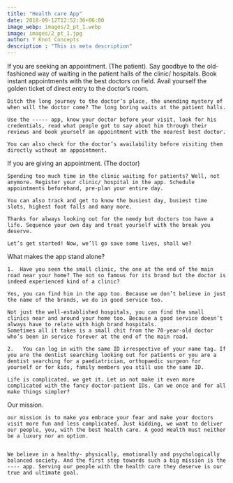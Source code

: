 ```yaml
---
title: "Health care App"
date: 2018-09-12T12:52:36+06:00
image_webp: images/2_pt_1.webp
image: images/2_pt_1.jpg
author: Y Knot Concepts
description : "This is meta description"
---
```


If you are seeking an appointment. (The patient). 
    Say goodbye to the old-fashioned way of waiting in the patient halls of the clinic/ hospitals. Book instant appointments with the best doctors on field. Avail yourself the golden ticket of direct entry to the doctor’s room. 

    Ditch the long journey to the doctor’s place, the unending mystery of when will the doctor come? The long boring waits at the patient halls. 

    Use the ----- app, know your doctor before your visit, look for his credentials, read what people got to say about him through their reviews and book yourself an appointment with the nearest best doctor. 

    You can also check for the doctor’s availability before visiting them directly without an appointment. 

If you are giving an appointment. (The doctor)
    
    Spending too much time in the clinic waiting for patients? Well, not anymore. Register your clinic/ hospital in the app. Schedule appointments beforehand, pre-plan your entire day. 

    You can also track and get to know the busiest day, busiest time slots, highest foot falls and many more. 
 
    Thanks for always looking out for the needy but doctors too have a life. Sequence your own day and treat yourself with the break you deserve.  

    Let’s get started! Now, we’ll go save some lives, shall we? 

What makes the app stand alone? 
    
    1.	Have you seen the small clinic, the one at the end of the main road near your home? The not so famous for its brand but the doctor is indeed experienced kind of a clinic? 

    Yes, you can find him in the app too. Because we don’t believe in just the name of the brands, we do in good service too. 

    Not just the well-established hospitals, you can find the small clinics near and around your home too. Because a good service doesn’t always have to relate with high brand hospitals. 
    Sometimes all it takes is a small chit from the 70-year-old doctor who’s been in service forever at the end of the main road. 

    2.	 You can log in with the same ID irrespective of your name tag. If you are the dentist searching looking out for patients or you are a dentist searching for a paediatrician, orthopaedic surgeon for yourself or for kids, family members you still use the same ID. 

    Life is complicated, we get it. Let us not make it even more complicated with the fancy doctor-patient IDs. Can we once and for all make things simpler? 

Our mission. 
    
    our mission is to make you embrace your fear and make your doctors visit more fun and less complicated. Just kidding, we want to deliver our people, you, with the best health care. A good Health must neither be a luxury nor an option.

 
    We believe in a healthy- physically, emotionally and psychologically balanced society. And the first step towards such a big mission is the ---- app. Serving our people with the health care they deserve is our true and ultimate goal.   

